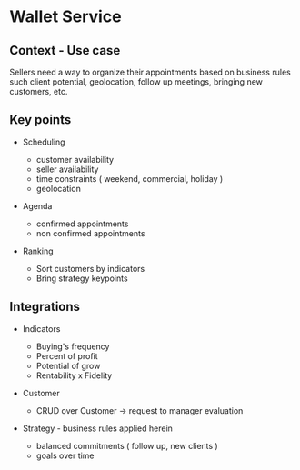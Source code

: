 # Wallet Service 

## Context - Use case

Sellers need a way to organize their appointments based on business rules
such client potential, geolocation, follow up meetings, bringing new customers, etc.

## Key points

* Scheduling
    * customer availability
    * seller availability
    * time constraints ( weekend, commercial, holiday )
    * geolocation

* Agenda 
    * confirmed appointments
    * non confirmed appointments

* Ranking
    * Sort customers by indicators
    * Bring strategy keypoints


## Integrations

* Indicators
    * Buying's frequency
    * Percent of profit 
    * Potential of grow
    * Rentability x Fidelity

* Customer 
    * CRUD over Customer -> request to manager evaluation


* Strategy - business rules applied herein
    * balanced commitments ( follow up, new clients )
    * goals over time 